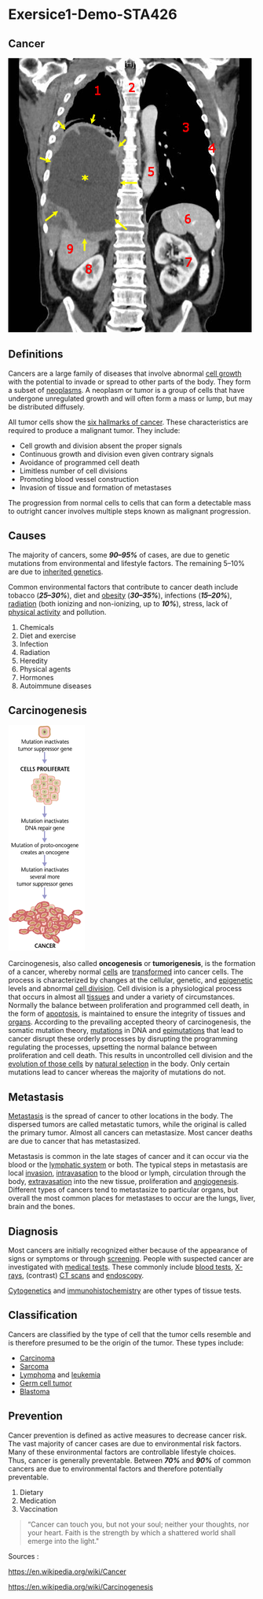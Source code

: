 # Exersice1-Demo-STA426
## Cancer

![](images/Tumor_Mesothelioma2_legend.jpg)


## Definitions

Cancers are a large family of diseases that involve abnormal [cell growth](https://en.wikipedia.org/wiki/Cell_growth) with the potential to invade or spread to other parts of the body. They form a subset of [neoplasms](https://en.wikipedia.org/wiki/Neoplasm). A neoplasm or tumor is a group of cells that have undergone unregulated growth and will often form a mass or lump, but may be distributed diffusely.

All tumor cells show the [six hallmarks of cancer](https://en.wikipedia.org/wiki/The_Hallmarks_of_Cancer). These characteristics are required to produce a malignant tumor. They include:

* Cell growth and division absent the proper signals
* Continuous growth and division even given contrary signals
* Avoidance of programmed cell death
* Limitless number of cell divisions
* Promoting blood vessel construction
* Invasion of tissue and formation of metastases

The progression from normal cells to cells that can form a detectable mass to outright cancer involves multiple steps known as malignant progression.

## Causes

The majority of cancers, some **_90–95%_** of cases, are due to genetic mutations from environmental and lifestyle factors. The remaining 5–10% are due to [inherited genetics](https://en.wikipedia.org/wiki/Heredity).

Common environmental factors that contribute to cancer death include tobacco (**_25–30%_**), diet and [obesity](https://en.wikipedia.org/wiki/Obesity) (**_30–35%_**), infections (**_15–20%_**), [radiation](https://en.wikipedia.org/wiki/Radiation) (both ionizing and non-ionizing, up to **_10%_**), stress, lack of [physical activity](https://en.wikipedia.org/wiki/Exercise) and pollution.

1. Chemicals
2. Diet and exercise
3. Infection
4. Radiation
5. Heredity
6. Physical agents
7. Hormones
8. Autoimmune diseases

## Carcinogenesis

![](images/Cancer_requires_multiple_mutations_from_NIHen.png)

Carcinogenesis, also called **oncogenesis** or **tumorigenesis**, is the formation of a cancer, whereby normal [cells](https://en.wikipedia.org/wiki/Cell_(biology)) are [transformed](https://en.wikipedia.org/wiki/Malignant_transformation) into cancer cells. The process is characterized by changes at the cellular, genetic, and [epigenetic][epigenetics] levels and abnormal [cell division](https://en.wikipedia.org/wiki/Cell_division). Cell division is a physiological process that occurs in almost all [tissues](https://en.wikipedia.org/wiki/Tissue_(biology)) and under a variety of circumstances. Normally the balance between proliferation and programmed cell death, in the form of [apoptosis](https://en.wikipedia.org/wiki/Apoptosis), is maintained to ensure the integrity of tissues and [organs](https://en.wikipedia.org/wiki/Organ_(anatomy)). According to the prevailing accepted theory of carcinogenesis, the somatic mutation theory, [mutations](https://en.wikipedia.org/wiki/Mutation) in DNA and [epimutations][epigenetics] that lead to cancer disrupt these orderly processes by disrupting the programming regulating the processes, upsetting the normal balance between proliferation and cell death. This results in uncontrolled cell division and the [evolution of those cells](https://en.wikipedia.org/wiki/Somatic_evolution_in_cancer) by [natural selection](https://en.wikipedia.org/wiki/Natural_selection) in the body. Only certain mutations lead to cancer whereas the majority of mutations do not.

[epigenetics]: https://en.wikipedia.org/wiki/Epigenetics

## Metastasis

[Metastasis](https://en.wikipedia.org/wiki/Metastasis) is the spread of cancer to other locations in the body. The dispersed tumors are called metastatic tumors, while the original is called the primary tumor. Almost all cancers can metastasize. Most cancer deaths are due to cancer that has metastasized.

Metastasis is common in the late stages of cancer and it can occur via the blood or the [lymphatic system](https://en.wikipedia.org/wiki/Lymphatic_system) or both. The typical steps in metastasis are local [invasion](https://en.wikipedia.org/wiki/Invasion_(cancer)), [intravasation](https://en.wikipedia.org/wiki/Invasion_(cancer)) to the blood or lymph, circulation through the body, [extravasation](https://en.wikipedia.org/wiki/Extravasation) into the new tissue, proliferation and [angiogenesis](https://en.wikipedia.org/wiki/Angiogenesis). Different types of cancers tend to metastasize to particular organs, but overall the most common places for metastases to occur are the lungs, liver, brain and the bones.

## Diagnosis

Most cancers are initially recognized either because of the appearance of signs or symptoms or through [screening](https://en.wikipedia.org/wiki/Cancer_screening).  People with suspected cancer are investigated with [medical tests](https://en.wikipedia.org/wiki/Medical_test). These commonly include [blood tests](https://en.wikipedia.org/wiki/Blood_test), [X-rays](https://en.wikipedia.org/wiki/Projectional_radiography), (contrast) [CT scans](https://en.wikipedia.org/wiki/CT_scan) and [endoscopy](https://en.wikipedia.org/wiki/Endoscopy).

[Cytogenetics](https://en.wikipedia.org/wiki/Cytogenetics) and [immunohistochemistry](https://en.wikipedia.org/wiki/Immunohistochemistry) are other types of tissue tests. 

## Classification

Cancers are classified by the type of cell that the tumor cells resemble and is therefore presumed to be the origin of the tumor. These types include:

* [Carcinoma](https://en.wikipedia.org/wiki/Carcinoma)
* [Sarcoma](https://en.wikipedia.org/wiki/Sarcoma)
* [Lymphoma](https://en.wikipedia.org/wiki/Lymphoma) and [leukemia](https://en.wikipedia.org/wiki/Leukemia)
* [Germ cell tumor](https://en.wikipedia.org/wiki/Germ_cell_tumor)
* [Blastoma](https://en.wikipedia.org/wiki/Blastoma)

## Prevention

Cancer prevention is defined as active measures to decrease cancer risk. The vast majority of cancer cases are due to environmental risk factors. Many of these environmental factors are controllable lifestyle choices. Thus, cancer is generally preventable. Between **_70%_** and **_90%_** of common cancers are due to environmental factors and therefore potentially preventable.

1. Dietary  
2. Medication
3. Vaccination  

>“Cancer can touch you, but not your soul; neither your thoughts, nor your heart. Faith is the strength by which a shattered world shall emerge into the light."


Sources : 

https://en.wikipedia.org/wiki/Cancer

https://en.wikipedia.org/wiki/Carcinogenesis

